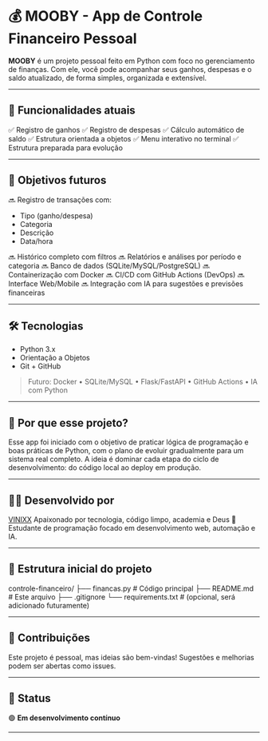 # 💰 MOOBY - App de Controle Financeiro Pessoal

**MOOBY** é um projeto pessoal feito em Python com foco no gerenciamento de finanças.
Com ele, você pode acompanhar seus ganhos, despesas e o saldo atualizado, de forma simples, organizada e extensível.

---

## 🚀 Funcionalidades atuais

✅ Registro de ganhos
✅ Registro de despesas
✅ Cálculo automático de saldo
✅ Estrutura orientada a objetos
✅ Menu interativo no terminal
✅ Estrutura preparada para evolução

---

## 🎯 Objetivos futuros

🔜 Registro de transações com:
- Tipo (ganho/despesa)
- Categoria
- Descrição
- Data/hora

🔜 Histórico completo com filtros
🔜 Relatórios e análises por período e categoria
🔜 Banco de dados (SQLite/MySQL/PostgreSQL)
🔜 Containerização com Docker
🔜 CI/CD com GitHub Actions (DevOps)
🔜 Interface Web/Mobile
🔜 Integração com IA para sugestões e previsões financeiras

---

## 🛠️ Tecnologias

- Python 3.x
- Orientação a Objetos
- Git + GitHub

> Futuro: Docker • SQLite/MySQL • Flask/FastAPI • GitHub Actions • IA com Python

---

## 🧠 Por que esse projeto?

Esse app foi iniciado com o objetivo de praticar lógica de programação e boas práticas de Python, com o plano de evoluir gradualmente para um sistema real completo.
A ideia é dominar cada etapa do ciclo de desenvolvimento: do código local ao deploy em produção.

---

## 🧑‍💻 Desenvolvido por

[VINIXX](https://github.com/Vinisantas)
Apaixonado por tecnologia, código limpo, academia e Deus 🙏
Estudante de programação focado em desenvolvimento web, automação e IA.

---

## 📂 Estrutura inicial do projeto

controle-financeiro/
├── financas.py # Código principal
├── README.md # Este arquivo
├── .gitignore
└── requirements.txt # (opcional, será adicionado futuramente)



---

## 📢 Contribuições

Este projeto é pessoal, mas ideias são bem-vindas!
Sugestões e melhorias podem ser abertas como issues.

---

## 📌 Status

🟢 **Em desenvolvimento contínuo**

---

